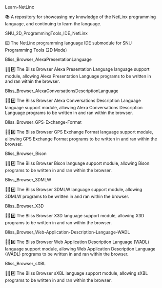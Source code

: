 
Learn-NetLinx

📚️ A repository for showcasing my knowledge of the NetLinx programming language, and continuing to learn the language. 

SNU_2D_ProgrammingTools_IDE_NetLinx

⌨️ The NetLinx programming language IDE submodule for SNU Programming Tools (2D Mode)

Bliss_Browser_AlexaPresentationLanguage

🌳️🌐️#️⃣️ The Bliss Browser Alexa Presentation Language language support module, allowing Alexa Presentation Language programs to be written in and ran within the browser.

Bliss_Browser_AlexaConversationsDescriptionLanguage

🌳️🌐️#️⃣️ The Bliss Browser Alexa Conversations Description Language language support module, allowing Alexa Conversations Description Language programs to be written in and ran within the browser.

Bliss_Browser_GPS-Exchange-Format

🌳️🌐️#️⃣️ The Bliss Browser GPS Exchange Format language support module, allowing GPS Exchange Format programs to be written in and ran within the browser.

Bliss_Browser_Bison

🌳️🌐️#️⃣️ The Bliss Browser Bison language support module, allowing Bison programs to be written in and ran within the browser.

Bliss_Browser_3DMLW

🌳️🌐️#️⃣️ The Bliss Browser 3DMLW language support module, allowing 3DMLW programs to be written in and ran within the browser.

Bliss_Browser_X3D

🌳️🌐️#️⃣️ The Bliss Browser X3D language support module, allowing X3D programs to be written in and ran within the browser.

Bliss_Browser_Web-Application-Description-Language-WADL

🌳️🌐️#️⃣️ The Bliss Browser Web Application Description Language (WADL) language support module, allowing Web Application Description Language (WADL) programs to be written in and ran within the browser.

Bliss_Browser_sXBL

🌳️🌐️#️⃣️ The Bliss Browser sXBL language support module, allowing sXBL programs to be written in and ran within the browser.

